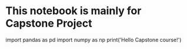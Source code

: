 # This notebook is mainly for Capstone Project 
import pandas as pd
import numpy as np
print('Hello Capstone course!')
